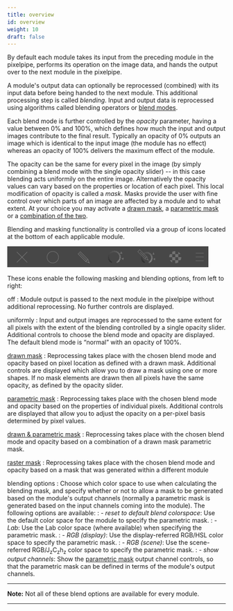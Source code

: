 ```yaml
---
title: overview
id: overview
weight: 10
draft: false
---
```


By default each module takes its input from the preceding module in the pixelpipe, performs its operation on the image data, and hands the output over to the next module in the pixelpipe. 

A module's output data can optionally be reprocessed (combined) with its input data before being handed to the next module. This additional processing step is called _blending_. Input and output data is reprocessed using algorithms called blending operators or [blend modes](./blend-modes.md).

Each blend mode is further controlled by the _opacity_ parameter, having a value between 0% and 100%, which defines how much the input and output images contribute to the final result. Typically an opacity of 0% outputs an image which is identical to the input image (the module has no effect) whereas an opacity of 100% delivers the maximum effect of the module.

The opacity can be the same for every pixel in the image (by simply combining a blend mode with the single opacity slider) -- in this case blending acts uniformily on the entire image. Alternatively the opacity values can vary based on the properties or location of each pixel. This local modification of opacity is called a _mask_. Masks provide the user with fine control over which parts of an image are affected by a module and to what extent. At your choice you may activate a [drawn mask](./masks/drawn.md), a [parametric mask](./masks/parametric.md) or a [combination of the two](./masks/drawn-and-parametric.md). 

Blending and masking functionality is controlled via a group of icons located at the bottom of each applicable module. 

![mask & blend options](./overview/mask-blend-options.png#w33)

These icons enable the following masking and blending options, from left to right:

off
: Module output is passed to the next module in the pixelpipe without additional reprocessing. No further controls are displayed. 

uniformly
: Input and output images are reprocessed to the same extent for all pixels with the extent of the blending controlled by a single opacity slider. Additional controls to choose the blend mode and opacity are displayed. The default blend mode is “normal” with an opacity of 100%.

[drawn mask](./masks/drawn.md)
: Reprocessing takes place with the chosen blend mode and opacity based on pixel location as defined with a drawn mask. Additional controls are displayed which allow you to draw a mask using one or more shapes. If no mask elements are drawn then all pixels have the same opacity, as defined by the opacity slider.

[parametric mask](./masks/parametric.md)
: Reprocessing takes place with the chosen blend mode and opacity based on the properties of individual pixels. Additional controls are displayed that allow you to adjust the opacity on a per-pixel basis determined by pixel values.

[drawn & parametric mask](./masks/drawn-and-parametric.md)
: Reprocessing takes place with the chosen blend mode and opacity based on a combination of a drawn mask parametric mask.

[raster mask](./masks/raster.md)
: Reprocessing takes place with the chosen blend mode and opacity based on a mask that was generated within a different module

blending options
: Choose which color space to use when calculating the blending mask, and specify whether or not to allow a mask to be generated based on the module's output channels (normally a parametric mask is generated based on the input channels coming into the module). The following options are available:
: - _reset to default blend colorspace_: Use the default color space for the module to specify the parametric mask.
: - _Lab_: Use the Lab color space (where available) when specifying the parametric mask.
: - _RGB (display)_: Use the display-referred RGB/HSL color space to specify the parametric mask.
: - _RGB (scene)_: Use the scene-referred RGB/J<sub>z</sub>C<sub>z</sub>h<sub>z</sub> color space to specify the parametric mask.
: - _show output channels_: Show the [parametric mask](./masks/parametric.md) output channel controls, so that the parametric mask can be defined in terms of the module's output channels.

---

**Note:** Not all of these blend options are available for every module.

---


